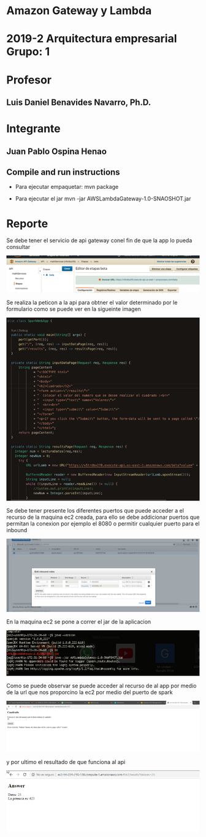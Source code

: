 
# Amazon Gateway y Lambda
# 2019-2  Arquitectura empresarial Grupo: 1

# Profesor
## Luis Daniel Benavides Navarro, Ph.D. 

# Integrante
## Juan Pablo Ospina Henao


## Compile and run instructions

* Para ejecutar empaquetar:
mvn package

* Para ejecutar el jar 
mvn -jar AWSLambdaGateway-1.0-SNAOSHOT.jar


# Reporte

Se debe tener el servicio de api gateway conel fin de que la app lo pueda consultar

![](img/1.png)

Se realiza la peticon a la api para obtner el valor determinado por le formulario como se puede ver en la sigueinte imagen

![](img/2.png)

Se debe tener presente los diferentes puertos que puede acceder a el recurso de la maquina ec2 creada, para ello
se debe addicionar puertos que permitan la conexion por ejemplo el 8080 o permitir cualquier puerto para el inbound 

![](img/5.png)

En la maquina ec2 se pone a correr el jar de la aplicacion

![](img/3.png)


Como se puede observar se puede acceder al recurso de al app por medio de la url que nos proporcino la ec2 por medio del puerto de spark

![](img/6.png)

y por ultimo el resultado de que funciona al api 

![](img/7.png)











